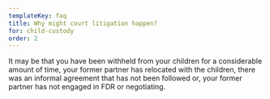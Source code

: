 ```yaml
---
templateKey: faq
title: Why might court litigation happen?
for: child-custody
order: 2
---
```


It may be that you have been withheld from your children for a considerable amount of time, your former partner has relocated with the children, there was an informal agreement that has not been followed or, your former partner has not engaged in FDR or negotiating.